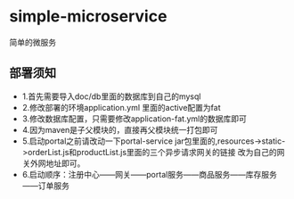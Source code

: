 # simple-microservice
简单的微服务

## 部署须知 ##
  * 1.首先需要导入doc/db里面的数据库到自己的mysql
  * 2.修改部署的环境application.yml 里面的active配置为fat
  * 3.修改数据库配置，只需要修改application-fat.yml的数据库即可
  * 4.因为maven是子父模块的，直接再父模块统一打包即可
  * 5.启动portal之前请改动一下portal-service jar包里面的,resources->static->orderList.js和productList.js里面的三个异步请求网关的链接
      改为自己的网关外网地址即可。
  * 6.启动顺序：注册中心——网关——portal服务——商品服务——库存服务——订单服务